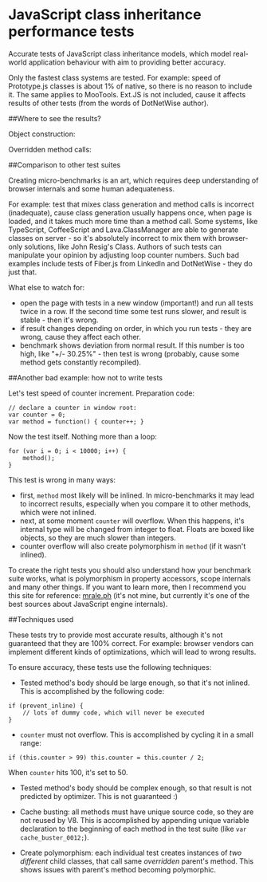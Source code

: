 # JavaScript class inheritance performance tests

Accurate tests of JavaScript class inheritance models, which model real-world application behaviour 
with aim to providing better accuracy.

Only the fastest class systems are tested. For example: speed of Prototype.js classes is about 1% of native,
so there is no reason to include it. The same applies to MooTools. Ext.JS is not included, cause it affects results of
other tests (from the words of DotNetWise author).

##Where to see the results?

Object construction: 

Overridden method calls: 

##Comparison to other test suites

Creating micro-benchmarks is an art, which requires deep understanding of browser internals and some human adequateness.

For example: test that mixes class generation and method calls is incorrect (inadequate), cause class generation
usually happens once, when page is loaded, and it takes much more time than a method call. Some systems, like
TypeScript, CoffeeScript and Lava.ClassManager are able to generate classes on server - 
so it's absolutely incorrect to mix them with browser-only solutions, like John Resig's Class.
Authors of such tests can manipulate your opinion by adjusting loop counter numbers.
Such bad examples include tests of Fiber.js from LinkedIn and DotNetWise - they do just that.

What else to watch for:
- open the page with tests in a new window (important!) and run all tests twice in a row. 
If the second time some test runs slower, and result is stable - then it's wrong.
- if result changes depending on order, in which you run tests - they are wrong,
cause they affect each other.
- benchmark shows deviation from normal result. If this number is too high, like "+/- 30.25%" -
then test is wrong (probably, cause some method gets constantly recompiled).

##Another bad example: how not to write tests

Let's test speed of counter increment. Preparation code:

```
// declare a counter in window root:
var counter = 0;
var method = function() { counter++; }
```

Now the test itself. Nothing more than a loop:

```
for (var i = 0; i < 10000; i++) {
    method();
}
```

This test is wrong in many ways:
- first, `method` most likely will be inlined. In micro-benchmarks it may lead to incorrect results, 
especially when you compare it to other methods, which were not inlined.
- next, at some moment `counter` will overflow. When this happens, it's internal type will be changed from integer to float.
Floats are boxed like objects, so they are much slower than integers. 
- counter overflow will also create polymorphism in `method` (if it wasn't inlined).

To create the right tests you should also understand how your benchmark suite works, 
what is polymorphism in property accessors, scope internals and many other things.
If you want to learn more, then I recommend you this site for reference: [mrale.ph](http://mrale.ph/) 
(it's not mine, but currently it's one of the best sources about JavaScript engine internals).

##Techniques used

These tests try to provide most accurate results, although it's not guaranteed that they are 100% correct.
For example: browser vendors can implement different kinds of optimizations, which will lead to wrong results.

To ensure accuracy, these tests use the following techniques:

- Tested method's body should be large enough, so that it's not inlined. This is accomplished by the following code:
```
if (prevent_inline) {
	// lots of dummy code, which will never be executed
}
```

- `counter` must not overflow. This is accomplished by cycling it in a small range:
```
if (this.counter > 99) this.counter = this.counter / 2;
```
When `counter` hits 100, it's set to 50.

- Tested method's body should be complex enough, so that result is not predicted by optimizer.
This is not guaranteed :)

- Cache busting: all methods must have unique source code, so they are not reused by V8.
This is accomplished by appending unique variable declaration to the beginning of each method in the test suite
(like `var cache_buster_0012;`).

- Create polymorphism: each individual test creates instances of <i>two different</i> child classes, that call same 
<i>overridden</i> parent's method. This shows issues with parent's method becoming polymorphic.